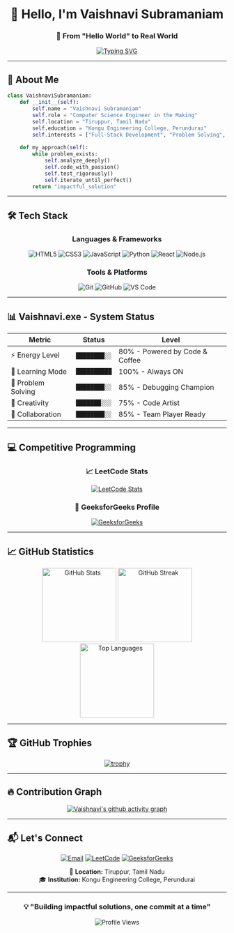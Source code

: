 <div align="center">

# 👋 Hello, I'm Vaishnavi Subramaniam

### 🌟 From "Hello World" to Real World

[![Typing SVG](https://readme-typing-svg.herokuapp.com?font=Fira+Code&pause=1000&color=667EEA&center=true&vCenter=true&width=435&lines=Computer+Science+Engineer;Full-Stack+Developer;Java+Enthusiast;Problem+Solver;Building+Tomorrow's+Tech)](https://git.io/typing-svg)

</div>

---

## 🎯 About Me

```python
class VaishnaviSubramaniam:
    def __init__(self):
        self.name = "Vaishnavi Subramaniam"
        self.role = "Computer Science Engineer in the Making"
        self.location = "Tiruppur, Tamil Nadu"
        self.education = "Kongu Engineering College, Perundurai"
        self.interests = ["Full-Stack Development", "Problem Solving", "Python"]
    
    def my_approach(self):
        while problem_exists:
            self.analyze_deeply()
            self.code_with_passion()
            self.test_rigorously()
            self.iterate_until_perfect()
        return "impactful_solution"
```

---

## 🛠️ Tech Stack

<div align="center">

### Languages & Frameworks
![HTML5](https://img.shields.io/badge/HTML5-E34F26?style=for-the-badge&logo=html5&logoColor=white)
![CSS3](https://img.shields.io/badge/CSS3-1572B6?style=for-the-badge&logo=css3&logoColor=white)
![JavaScript](https://img.shields.io/badge/JavaScript-F7DF1E?style=for-the-badge&logo=javascript&logoColor=black)
![Python](https://img.shields.io/badge/Python-3776AB?style=for-the-badge&logo=python&logoColor=white)
![React](https://img.shields.io/badge/React-20232A?style=for-the-badge&logo=react&logoColor=61DAFB)
![Node.js](https://img.shields.io/badge/Node.js-43853D?style=for-the-badge&logo=node.js&logoColor=white)

### Tools & Platforms
![Git](https://img.shields.io/badge/Git-F05032?style=for-the-badge&logo=git&logoColor=white)
![GitHub](https://img.shields.io/badge/GitHub-100000?style=for-the-badge&logo=github&logoColor=white)
![VS Code](https://img.shields.io/badge/VS_Code-007ACC?style=for-the-badge&logo=visual-studio-code&logoColor=white)

</div>

---

## 📊 Vaishnavi.exe - System Status

<div align="center">

| Metric | Status | Level |
|--------|--------|-------|
| ⚡ Energy Level | `████████░░` | 80% - Powered by Code & Coffee |
| 🧠 Learning Mode | `██████████` | 100% - Always ON |
| 🔧 Problem Solving | `████████░░` | 85% - Debugging Champion |
| 🎨 Creativity | `███████░░░` | 75% - Code Artist |
| 🤝 Collaboration | `████████░░` | 85% - Team Player Ready |

</div>

---

## 💻 Competitive Programming

<div align="center">

### 📈 LeetCode Stats
[![LeetCode Stats](https://leetcard.jacoblin.cool/vaishnavisubramaniam?theme=dark&font=Nunito&ext=contest)](https://leetcode.com/vaishnavisubramaniam/)

### 📗 GeeksforGeeks Profile
<a href="https://auth.geeksforgeeks.org/user/vaishnavis08/profile" target="_blank">
  <img src="https://img.shields.io/badge/GeeksforGeeks-298D46?style=for-the-badge&logo=geeksforgeeks&logoColor=white" alt="GeeksforGeeks"/>
</a>

</div>

---

## 📈 GitHub Statistics

<div align="center">

<img src="https://github-readme-stats.vercel.app/api?username=VaishnaviSubramaniam08&show_icons=true&theme=radical&hide_border=true" alt="GitHub Stats" height="170"/>
<img src="https://github-readme-streak-stats.herokuapp.com/?user=VaishnaviSubramaniam08&theme=radical&hide_border=true" alt="GitHub Streak" height="170"/>

<img src="https://github-readme-stats.vercel.app/api/top-langs/?username=VaishnaviSubramaniam08&layout=compact&theme=radical&hide_border=true" alt="Top Languages" height="170"/>

</div>

---

## 🏆 GitHub Trophies

<div align="center">

[![trophy](https://github-profile-trophy.vercel.app/?username=VaishnaviSubramaniam08&theme=radical&no-frame=true&no-bg=true&column=7&margin-w=15&margin-h=15)](https://github.com/ryo-ma/github-profile-trophy)

</div>

---

## 🔥 Contribution Graph

<div align="center">

[![Vaishnavi's github activity graph](https://github-readme-activity-graph.vercel.app/graph?username=VaishnaviSubramaniam08&theme=react-dark&hide_border=true)](https://github.com/VaishnaviSubramaniam08)

</div>

---

## 📬 Let's Connect

<div align="center">

[![Email](https://img.shields.io/badge/Email-D14836?style=for-the-badge&logo=gmail&logoColor=white)](mailto:vaishnavisubramaniam247@gmail.com)
[![LeetCode](https://img.shields.io/badge/LeetCode-FFA116?style=for-the-badge&logo=leetcode&logoColor=black)](https://leetcode.com/vaishnavisubramaniam/)
[![GeeksforGeeks](https://img.shields.io/badge/GeeksforGeeks-298D46?style=for-the-badge&logo=geeksforgeeks&logoColor=white)](https://auth.geeksforgeeks.org/user/vaishnavis08/profile)

📍 **Location:** Tiruppur, Tamil Nadu  
🎓 **Institution:** Kongu Engineering College, Perundurai

</div>

---

<div align="center">

### 💡 "Building impactful solutions, one commit at a time"

![Profile Views](https://komarev.com/ghpvc/?username=VaishnaviSubramaniam08&color=blueviolet&style=for-the-badge)

</div>
